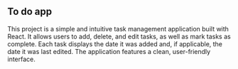 ## To do app

This project is a simple and intuitive task management application built with 
React. It allows users to add, delete, and edit tasks, as well as mark tasks as
complete. Each task displays the date it was added and, if applicable, the date
it was last edited. The application features a clean, user-friendly interface.
